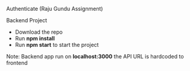 Authenticate (Raju Gundu Assignment)

Backend Project

- Download the repo
- Run **npm install**
- Run **npm start** to start the project

Note: Backend app run on **localhost:3000** the API URL is hardcoded to frontend
